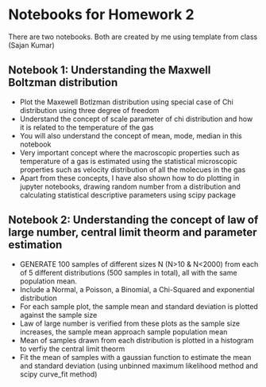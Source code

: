 # Notebooks for Homework 2
There are two notebooks. Both are created by me using template from class (Sajan Kumar)
## Notebook 1: Understanding the Maxwell Boltzman distribution
* Plot the Maxewell Botlzman distribution using special case of Chi distribution using three degree of freedom
* Understand the concept of scale parameter of chi distribution and how it is related to the temperature of the gas
* You will also understand the concept of mean, mode, median in this notebook
* Very important concept where the macroscopic properties such as temperature of a gas is estimated using the statistical microscopic properties such as velocity distribution of all the molecues in the gas
* Apart from these concepts, I have also shown how to do plotting in jupyter notebooks, drawing random number from a distribution and calculating statistical descriptive parameters using scipy package
## Notebook 2: Understanding the concept of law of large number, central limit theorm and parameter estimation
* GENERATE 100 samples of different sizes N (N>10 & N<2000) from each of 5 different distributions (500 samples in total), all with the same population mean.
* Include a Normal, a Poisson, a Binomial, a Chi-Squared and exponential distribution
* For each sample plot, the sample mean and standard deviation is plotted against the sample size
* Law of large number is verified from these plots as the sample size increases, the sample mean approach sample population mean
* Mean of samples drawn from each distribution is plotted in a histogram to verfiy the central limit theorm
* Fit the mean of samples with a gaussian function to estimate the mean and standard deviation (using unbinned maximum likelihood method and scipy curve_fit method)

